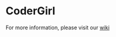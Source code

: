 # CoderGirl

For more information, please visit our [wiki](https://github.com/LaunchCodeCommunity/CoderGirl/wiki)
